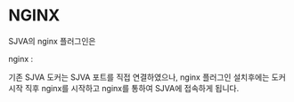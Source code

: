 # NGINX

SJVA의 nginx 플러그인은 

nginx : 


기존 SJVA 도커는 SJVA 포트를 직접 연결하였으나, nginx 플러그인 설치후에는 도커 시작 직후 nginx를 시작하고 nginx를 통하여 SJVA에 접속하게 됩니다.







```
